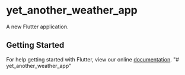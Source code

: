 # yet_another_weather_app

A new Flutter application.

## Getting Started

For help getting started with Flutter, view our online
[documentation](http://flutter.io/).
"# yet_another_weather_app" 
